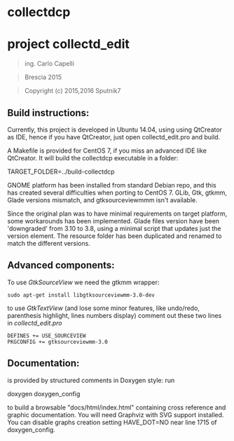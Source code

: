collectdcp
================================

project collectd_edit
================================

>ing. Carlo Capelli

>Brescia 2015

>Copyright (c) 2015,2016 Sputnik7

Build instructions:
-----

Currently, this project is developed in Ubuntu 14.04, using using QtCreator as IDE,
hence if you have QtCreator, just open collectd_edit.pro and build.

A Makefile is provided for CentOS 7,  if you miss an advanced IDE like QtCreator.
It will build the collectdcp executable in a folder:

TARGET_FOLDER=../build-collectdcp

GNOME platform has been installed from standard Debian repo, and this has created several difficulties when porting to CentOS 7.
GLib, Gtk, gtkmm, Glade versions mismatch, and gtksourceviewmmm isn't available.

Since the original plan was to have minimal requirements on target platform, some workarounds has been implemented.
Glade files version have been 'downgraded' from 3.10 to 3.8, using a minimal script that updates just the version element.
The resource folder has been duplicated and renamed to match the different versions.

Advanced components:
-----

To use *GtkSourceView* we need the gtkmm wrapper:

    sudo apt-get install libgtksourceviewmm-3.0-dev

to use *GtkTextView* (and lose some minor features, like undo/redo, parenthesis highlight, lines numbers display)
comment out these two lines in *collectd_edit.pro*

    DEFINES += USE_SOURCEVIEW
    PKGCONFIG += gtksourceviewmm-3.0

Documentation:
-----

is provided by structured comments in Doxygen style: run

doxygen doxygen_config

to build a browsable "docs/html/index.html" containing cross reference and graphic documentation.
You will need Graphviz with SVG support installed.
You can disable graphs creation setting HAVE_DOT=NO near line 1715 of doxygen_config.
